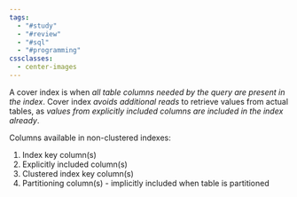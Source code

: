 ```yaml
---
tags:
  - "#study"
  - "#review"
  - "#sql"
  - "#programming"
cssclasses:
  - center-images
---
```

A cover index is when *all table columns needed by the query are present in the index*. Cover index *avoids additional reads* to retrieve values from actual tables, as *values from explicitly included columns are included in the index already*.

Columns available in non-clustered indexes:
1. Index key column(s)
2. Explicitly included column(s)
3. Clustered index key column(s)
4. Partitioning column(s) - implicitly included when table is partitioned

